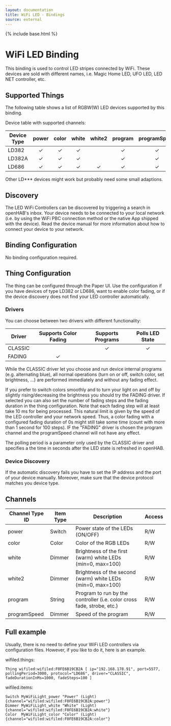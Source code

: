 ```yaml
---
layout: documentation
title: WiFi LED - Bindings
source: external
---
```


<!-- Attention authors: Do not edit directly. Please add your changes to the appropriate source repository -->

{% include base.html %}

# WiFi LED Binding

This binding is used to control LED stripes connected by WiFi. These devices are sold with different names, i.e. Magic Home LED, UFO LED, LED NET controller, etc.  

## Supported Things

The following table shows a list of RGBW(W) LED devices supported by this binding.

Device table with supported channels:

| Device Type | power | color | white | white2 | program | programSpeed |
|-------------|:-----:|:-----:|:-----:|:------:|:-------:|:------------:|
| LD382       |   ✓   |   ✓   |   ✓   |        |    ✓    |      ✓       |
| LD382A      |   ✓   |   ✓   |   ✓   |        |    ✓    |      ✓       |
| LD686       |   ✓   |   ✓   |   ✓   |   ✓    |    ✓    |      ✓       |

Other LD*** devices might work but probably need some small adaptions.

## Discovery

The LED WiFi Controllers can be discovered by triggering a search in openHAB's inbox.
Your device needs to be connected to your local network
(i.e. by using the WiFi PBC connection method or the native App shipped with the device).
Read the device manual for more information about how to connect your device to your network.

## Binding Configuration

No binding configuration required.

## Thing Configuration

The thing can be configured through the Paper UI.
Use the configuration if you have devices of type LD382 or LD686, want to enable color fading,
or if the device discovery does not find your LED controller automatically.

### Drivers

You can choose between two drivers with different functionality:

| Driver  | Supports Color Fading | Supports Programs | Polls LED State |
|---------|:---------------------:|:-----------------:|:---------------:|
| CLASSIC |                       |         ✓         |        ✓        |
| FADING  |            ✓          |                   |                 |

While the CLASSIC driver let you choose and run device internal programs (e.g. alternating blue),
all normal operations (turn on or off, switch color, set brightness, ...) are performed immediately
and without any fading effect.

If you prefer to switch colors smoothly and to turn your light on and off by slightly rising/decreasing the brightness
you should try the FADING driver.
If selected you can also set the number of fading steps and the fading duration in the thing configuration.
Note that each fading step will at least take 10 ms for being processed.
This natural limit is given by the speed of the LED controller and your network speed.
Thus, a color fading with a configured fading duration of 0s might still take some time
(count with more than 1 second for 100 steps).
IF the "FADING" driver is chosen the program channel and the programSpeed channel will not have any effect.

The polling period is a parameter only used by the CLASSIC driver and specifies a the time in seconds
after the LED state is refreshed in openHAB.

### Device Discovery

If the automatic discovery fails you have to set the IP address and the port of your device manually.
Moreover, make sure that the device protocol matches you device type.

## Channels

| Channel Type ID | Item Type | Description                                          | Access |
|-----------------|-----------|------------------------------------------------------|--------|
| power           | Switch    | Power state of the LEDs (ON/OFF)                     | R/W    |
| color           | Color     | Color of the RGB LEDs                                | R/W    |
| white           | Dimmer    | Brightness of the first (warm) white LEDs (min=0, max=100) | R/W    |
| white2          | Dimmer    | Brightness of the second (warm) white LEDs (min=0, max=100) | R/W    |
| program         | String    | Program to run by the controller (i.e. color cross fade, strobe, etc.) | R/W |
| programSpeed    | Dimmer    | Speed of the program                                 | R/W    |

## Full example

Usually, there is no need to define your WiFi LED controllers via configuration files.
However, if you like to do it, here is an example.

wifiled.things:

    Thing wifiled:wifiled:F0FE6B19CB2A [ ip="192.168.178.91", port=5577, pollingPeriod=3000, protocol="LD686", driver="CLASSIC", fadeDurationInMs=1000, fadeSteps=100 ]

wifiled.items:

    Switch MyWiFiLight_power "Power" (Light) {channel="wifiled:wifiled:F0FE6B19CB2A:power"}
    Dimmer MyWiFiLight_white "White" (Light) {channel="wifiled:wifiled:F0FE6B19CB2A:white"}
    Color  MyWiFiLight_color "Color" (Light) {channel="wifiled:wifiled:F0FE6B19CB2A:color"}
